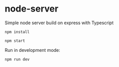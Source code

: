 # node-server
Simple node server build on express with Typescript

`npm install`

`npm start`

Run in development mode:

    npm run dev